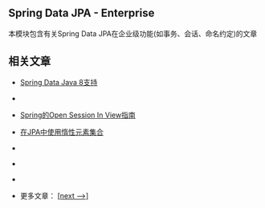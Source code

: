 ## Spring Data JPA - Enterprise

本模块包含有关Spring Data JPA在企业级功能(如事务、会话、命名约定)的文章

## 相关文章

- [Spring Data Java 8支持](docs/SpringData-Java8支持.md)
- []()
- [Spring的Open Session In View指南](docs/Spring的Open-Session-In-View指南.md)
- [在JPA中使用惰性元素集合](docs/在JPA中使用惰性元素集合.md)
- []()
- []()
- []()

- 更多文章： [[next -->]](../spring-boot-persistence-2/README.md)